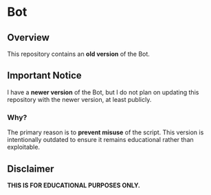 # Bot

## Overview
This repository contains an **old version** of the Bot.

## Important Notice
I have a **newer version** of the Bot, but I do not plan on updating this repository with the newer version, at least publicly.

### Why?
The primary reason is to **prevent misuse** of the script. This version is intentionally outdated to ensure it remains educational rather than exploitable.

## Disclaimer
**THIS IS FOR EDUCATIONAL PURPOSES ONLY.**